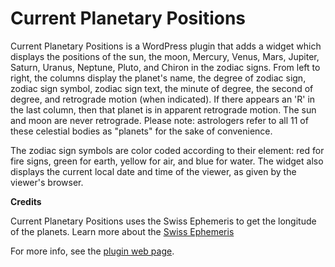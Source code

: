 Current Planetary Positions
===========================

Current Planetary Positions is a WordPress plugin that adds a widget which displays the positions of the sun, the moon, Mercury, Venus, Mars, Jupiter, Saturn, Uranus, Neptune, Pluto, and Chiron in the zodiac signs. From left to right, the columns display the planet's name, the degree of zodiac sign, zodiac sign symbol, zodiac sign text, the minute of degree, the second of degree, and retrograde motion (when indicated). If there appears an 'R' in the last column, then that planet is in apparent retrograde motion. The sun and moon are never retrograde. Please note: astrologers refer to all 11 of these celestial bodies as "planets" for the sake of convenience.

The zodiac sign symbols are color coded according to their element: red for fire signs, green for earth, yellow for air, and blue for water. The widget also displays the current local date and time of the viewer, as given by the viewer's browser. 


**Credits**

Current Planetary Positions uses the Swiss Ephemeris to get the longitude of the planets. Learn more about the [Swiss Ephemeris](http://www.astro.com/swisseph/swephinfo_e.htm)

For more info, see the [plugin web page](http://isabelcastillo.com/docs/category/current-planetary-positions-wordpress-plugin).